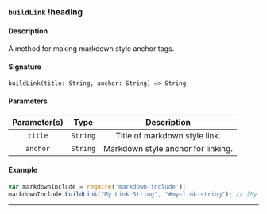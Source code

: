 ### `buildLink` !heading

#### Description

A method for making markdown style anchor tags.

#### Signature

`buildLink(title: String, anchor: String) => String`

#### Parameters

| Parameter(s)    | Type     | Description                          |
|:---------------:|:--------:|:------------------------------------:|
| `title`         | `String` | Title of markdown style link.        |
| `anchor`        | `String` | Markdown style anchor for linking.   |

#### Example

```javascript
var markdownInclude = require('markdown-include');
markdownInclude.buildLink("My Link String", "#my-link-string"); // [My Link String](#my-link-string)
```

---